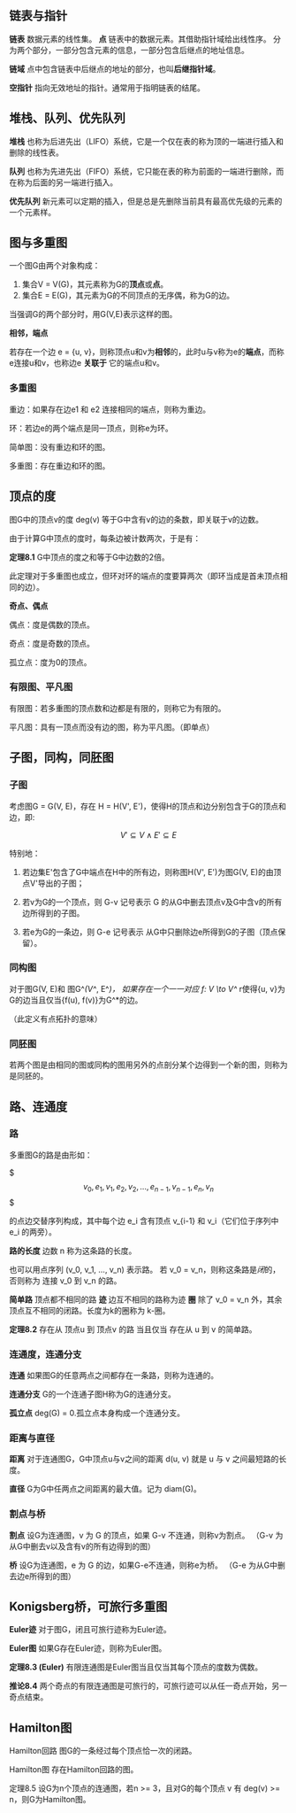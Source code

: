 ## 链表与指针

**链表** 数据元素的线性集。
**点** 链表中的数据元素。其借助指针域给出线性序。
分为两个部分，一部分包含元素的信息，一部分包含后继点的地址信息。

**链域** 点中包含链表中后继点的地址的部分，也叫**后继指针域**。

**空指针** 指向无效地址的指针。通常用于指明链表的结尾。

## 堆栈、队列、优先队列

**堆栈** 也称为后进先出（LIFO）系统，它是一个仅在表的称为顶的一端进行插入和删除的线性表。

**队列** 也称为先进先出（FIFO）系统，它只能在表的称为前面的一端进行删除，而在称为后面的另一端进行插入。

**优先队列** 新元素可以定期的插入，但是总是先删除当前具有最高优先级的元素的一个元素样。

## 图与多重图

一个图G由两个对象构成：
  1. 集合V = V(G)，其元素称为G的**顶点**或**点**。
  2. 集合E = E(G)，其元素为G的不同顶点的无序偶，称为G的边。

当强调G的两个部分时，用G(V,E)表示这样的图。

**相邻，端点**

若存在一个边 e = {u, v}，则称顶点u和v为**相邻**的，此时u与v称为e的**端点**，而称e连接u和v，也称边e **关联于** 它的端点u和v。

### 多重图

重边：如果存在边e1 和 e2 连接相同的端点，则称为重边。

环：若边e的两个端点是同一顶点，则称e为环。

简单图：没有重边和环的图。

多重图：存在重边和环的图。

## 顶点的度

图G中的顶点v的度 deg(v) 等于G中含有v的边的条数，即关联于v的边数。

由于计算G中顶点的度时，每条边被计数两次，于是有：

**定理8.1** G中顶点的度之和等于G中边数的2倍。

此定理对于多重图也成立，但环对环的端点的度要算两次（即环当成是首未顶点相同的边）。

**奇点、偶点**

偶点：度是偶数的顶点。

奇点：度是奇数的顶点。

孤立点：度为0的顶点。

### 有限图、平凡图

有限图：若多重图的顶点数和边都是有限的，则称它为有限的。

平凡图：具有一顶点而没有边的图，称为平凡图。（即单点）

## 子图，同构，同胚图

### 子图

考虑图G = G(V, E)，存在 H = H(V', E')，使得H的顶点和边分别包含于G的顶点和边，即:

$$
V' \subseteq V \land E' \subseteq E
$$

特别地：

  1. 若边集E'包含了G中端点在H中的所有边，则称图H(V', E')为图G(V, E)的由顶点V'导出的子图；

  2. 若v为G的一个顶点，则 G-v 记号表示 G 的从G中删去顶点v及G中含v的所有边所得到的子图。

  3. 若e为G的一条边，则 G-e 记号表示 从G中只删除边e所得到G的子图（顶点保留）。

### 同构图

对于图G(V, E)和 图G^*(V^*, E^*)，
如果存在一个一一对应 f: V \to V^* r使得{u, v}为G的边当且仅当{f(u), f(v)}为G^*的边。

（此定义有点拓扑的意味）

### 同胚图

若两个图是由相同的图或同构的图用另外的点剖分某个边得到一个新的图，则称为是同胚的。

## 路、连通度

### 路

多重图G的路是由形如：

$$$
v_0, e_1, v_1, e_2, v_2, ..., e_{n-1}, v_{n-1}, e_n, v_n
$$$

的点边交替序列构成，其中每个边 e_i 含有顶点 v_{i-1} 和 v_i（它们位于序列中 e_i 的两旁）。

**路的长度** 边数 n 称为这条路的长度。

也可以用点序列 (v_0, v_1, ..., v_n) 表示路。
若 v_0 = v_n，则称这条路是*闭*的，否则称为 连接 v_0 到 v_n 的路。

**简单路** 顶点都不相同的路
**迹** 边互不相同的路称为迹
**圈** 除了 v_0 = v_n 外，其余顶点互不相同的闭路。长度为k的圈称为 k-圈。

**定理8.2** 存在从 顶点u 到 顶点v 的路 当且仅当 存在从 u 到 v 的简单路。

### 连通度，连通分支

**连通** 如果图G的任意两点之间都存在一条路，则称为连通的。

**连通分支** G的一个连通子图H称为G的连通分支。

**孤立点** deg(G) = 0.孤立点本身构成一个连通分支。

### 距离与直径

**距离** 对于连通图G，G中顶点u与v之间的距离 d(u, v) 就是 u 与 v 之间最短路的长度。

**直径** G为G中任两点之间距离的最大值。记为 diam(G)。

### 割点与桥

**割点** 设G为连通图，v 为 G 的顶点，如果 G-v 不连通，则称v为割点。
（G-v 为从G中删去v以及含有v的所有边得到的图）

**桥** 设G为连通图，e 为 G 的边，如果G-e不连通，则称e为桥。
（G-e 为从G中删去边e所得到的图）

## Konigsberg桥，可旅行多重图

**Euler迹** 对于图G，闭且可旅行迹称为Euler迹。

**Euler图** 如果G存在Euler迹，则称为Euler图。

**定理8.3 (Euler)** 有限连通图是Euler图当且仅当其每个顶点的度数为偶数。

**推论8.4** 两个奇点的有限连通图是可旅行的，可旅行迹可以从任一奇点开始，另一奇点结束。

## Hamilton图

Hamilton回路 图G的一条经过每个顶点恰一次的闭路。

Hamilton图 存在Hamilton回路的图。

定理8.5 设G为n个顶点的连通图，若n >= 3，且对G的每个顶点 v 有 deg(v) >= n，则G为Hamilton图。
